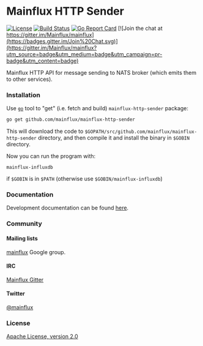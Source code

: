 # Mainflux HTTP Sender

[![License](https://img.shields.io/badge/license-Apache%20v2.0-blue.svg)](LICENSE)
[![Build Status](https://travis-ci.org/mainflux/mainflux-http-sender.svg?branch=master)](https://travis-ci.org/mainflux/mainflux-http-sender)
[![Go Report Card](https://goreportcard.com/badge/github.com/mainflux/mainflux-http-sender)](https://goreportcard.com/report/github.com/mainflux/mainflux-http-sender)
[![Join the chat at https://gitter.im/Mainflux/mainflux](https://badges.gitter.im/Join%20Chat.svg)](https://gitter.im/Mainflux/mainflux?utm_source=badge&utm_medium=badge&utm_campaign=pr-badge&utm_content=badge)

Mainflux HTTP API for message sending to NATS broker (which emits them to other services).

### Installation
Use [`go`](https://golang.org/cmd/go/) tool to "get" (i.e. fetch and build) `mainflux-http-sender` package:
```bash
go get github.com/mainflux/mainflux-http-sender
```

This will download the code to `$GOPATH/src/github.com/mainflux/mainflux-http-sender` directory,
and then compile it and install the binary in `$GOBIN` directory.

Now you can run the program with:
```
mainflux-influxdb
```
if `$GOBIN` is in `$PATH` (otherwise use `$GOBIN/mainflux-influxdb`)

### Documentation
Development documentation can be found [here](http://mainflux.io/).

### Community
#### Mailing lists
[mainflux](https://groups.google.com/forum/#!forum/mainflux) Google group.

#### IRC
[Mainflux Gitter](https://gitter.im/Mainflux/mainflux?utm_source=badge&utm_medium=badge&utm_campaign=pr-badge&utm_content=badge)

#### Twitter
[@mainflux](https://twitter.com/mainflux)

### License
[Apache License, version 2.0](LICENSE)
